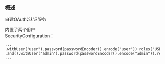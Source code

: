 ### 概述
自建OAuth2认证服务

内置了两个用户   
SecurityConfiguration：
```
...
.withUser("user").password(passwordEncoder().encode("user")).roles("USER")
.and().withUser("admin").password(passwordEncoder().encode("admin")).roles("ADMIN");
...
```

